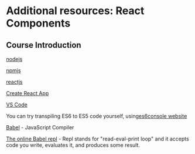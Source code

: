 # Additional resources: React Components

## Course Introduction

[nodejs](https://nodejs.org/en/)

[npmjs](https://www.npmjs.com/)

[reactjs](https://reactjs.org/)

[Create React App](https://create-react-app.dev/)

[VS Code](https://code.visualstudio.com/)

You can try transpiling ES6 to ES5 code yourself, using[es6console website](https://es6console.com/)

[Babel](https://babeljs.io/) - JavaScript Compiler

[The online Babel repl](https://babeljs.io/repl#?browsers=defaults%2C%20not%20ie%2011%2C%20not%20ie_mob%2011&build=&builtIns=false&corejs=3.21&spec=false&loose=false&code_lz=GYVwdgxgLglg9mABACQKYEMAmMwHMAUADgE5yEDOAlIgN4BQijixqUIxSAPABYCMAfDRJlyAOlhQANqgC-nAPR9-dGUA&debug=false&forceAllTransforms=false&shippedProposals=false&circleciRepo=&evaluate=false&fileSize=false&timeTravel=false&sourceType=module&lineWrap=true&presets=env%2Creact%2Cstage-2&prettier=false&targets=&version=7.18.5&externalPlugins=&assumptions=%7B%7D) - Repl stands for "read-eval-print loop" and it accepts code you write, evaluates it, and produces some result.